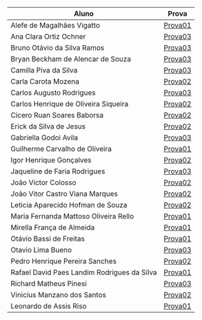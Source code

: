 |Aluno|Prova|
|-|-|
|Alefe de Magalhães Vigatto|[Prova01](./prova_1.pdf)|
|Ana Clara Ortiz Ochner|[Prova03](./prova_3.pdf)|
|Bruno Otávio da Silva Ramos|[Prova03](./prova_3.pdf)|
|Bryan Beckham de Alencar de Souza|[Prova03](./prova_3.pdf)|
|Camilla Piva da Silva|[Prova03](./prova_3.pdf)|
|Carla Carota Mozena|[Prova02](./prova_2.pdf)|
|Carlos Augusto Rodrigues|[Prova03](./prova_3.pdf)|
|Carlos Henrique de Oliveira Siqueira|[Prova02](./prova_2.pdf)|
|Cicero Ruan Soares Baborsa|[Prova02](./prova_2.pdf)|
|Erick da Silva de Jesus|[Prova02](./prova_2.pdf)|
|Gabriella Godoi Avila|[Prova03](./prova_3.pdf)|
|Guilherme Carvalho de Oliveira|[Prova01](./prova_3.pdf)|
|Igor Henrique Gonçalves|[Prova02](./prova_2.pdf)|
|Jaqueline de Faria Rodrigues|[Prova03](./prova_3.pdf)|
|João Victor Colosso|[Prova02](./prova_2.pdf)|
|João Vitor Castro Viana Marques|[Prova02](./prova_2.pdf)|
|Leticia Aparecido Hofman de Souza|[Prova02](./prova_2.pdf)|
|Maria Fernanda Mattoso Oliveira Rello|[Prova01](./prova_1.pdf)|
|Mirella França de Almeida|[Prova01](./prova_1.pdf)|
|Otávio Bassi de Freitas|[Prova01](./prova_1.pdf)|
|Otavio Lima Bueno|[Prova03](./prova_3.pdf)|
|Pedro Henrique Pereira Sanches|[Prova02](./prova_2.pdf)|
|Rafael David Paes Landim Rodrigues da Silva|[Prova01](./prova_1.pdf)|
|Richard Matheus Pinesi|[Prova03](./prova_3.pdf)|
|Vinicius Manzano dos Santos|[Prova02](./prova_2.pdf)|
|Leonardo de Assis Riso|[Prova01](./prova_1.pdf)|
